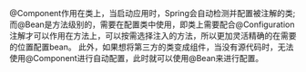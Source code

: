 @Component作用在类上，当启动应用时，Spring会自动检测并配置被注解的类; 而@Bean是方法级别的，需要在配置类中使用，即类上需要配合@Configuration注解才可以作用在方法上，可以按需选择注入的方法，所以更加灵活精确的在需要的位置配置bean。
此外，如果想将第三方的类变成组件，当没有源代码时，无法使用@Component进行自动配置，此时就可以使用@Bean来进行配置。
